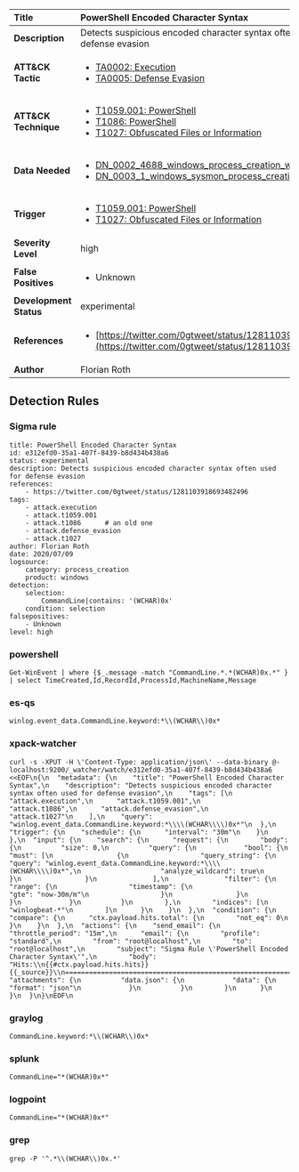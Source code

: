 | Title                    | PowerShell Encoded Character Syntax       |
|:-------------------------|:------------------|
| **Description**          | Detects suspicious encoded character syntax often used for defense evasion |
| **ATT&amp;CK Tactic**    |  <ul><li>[TA0002: Execution](https://attack.mitre.org/tactics/TA0002)</li><li>[TA0005: Defense Evasion](https://attack.mitre.org/tactics/TA0005)</li></ul>  |
| **ATT&amp;CK Technique** | <ul><li>[T1059.001: PowerShell](https://attack.mitre.org/techniques/T1059.001)</li><li>[T1086: PowerShell](https://attack.mitre.org/techniques/T1086)</li><li>[T1027: Obfuscated Files or Information](https://attack.mitre.org/techniques/T1027)</li></ul>  |
| **Data Needed**          | <ul><li>[DN_0002_4688_windows_process_creation_with_commandline](../Data_Needed/DN_0002_4688_windows_process_creation_with_commandline.md)</li><li>[DN_0003_1_windows_sysmon_process_creation](../Data_Needed/DN_0003_1_windows_sysmon_process_creation.md)</li></ul>  |
| **Trigger**              | <ul><li>[T1059.001: PowerShell](../Triggers/T1059.001.md)</li><li>[T1027: Obfuscated Files or Information](../Triggers/T1027.md)</li></ul>  |
| **Severity Level**       | high |
| **False Positives**      | <ul><li>Unknown</li></ul>  |
| **Development Status**   | experimental |
| **References**           | <ul><li>[https://twitter.com/0gtweet/status/1281103918693482496](https://twitter.com/0gtweet/status/1281103918693482496)</li></ul>  |
| **Author**               | Florian Roth |


## Detection Rules

### Sigma rule

```
title: PowerShell Encoded Character Syntax
id: e312efd0-35a1-407f-8439-b8d434b438a6
status: experimental
description: Detects suspicious encoded character syntax often used for defense evasion
references:
    - https://twitter.com/0gtweet/status/1281103918693482496
tags:
    - attack.execution
    - attack.t1059.001
    - attack.t1086      # an old one
    - attack.defense_evasion
    - attack.t1027
author: Florian Roth
date: 2020/07/09
logsource:
    category: process_creation
    product: windows
detection:
    selection:
        CommandLine|contains: '(WCHAR)0x'
    condition: selection
falsepositives:
    - Unknown
level: high

```





### powershell
    
```
Get-WinEvent | where {$_.message -match "CommandLine.*.*(WCHAR)0x.*" } | select TimeCreated,Id,RecordId,ProcessId,MachineName,Message
```


### es-qs
    
```
winlog.event_data.CommandLine.keyword:*\\(WCHAR\\)0x*
```


### xpack-watcher
    
```
curl -s -XPUT -H \'Content-Type: application/json\' --data-binary @- localhost:9200/_watcher/watch/e312efd0-35a1-407f-8439-b8d434b438a6 <<EOF\n{\n  "metadata": {\n    "title": "PowerShell Encoded Character Syntax",\n    "description": "Detects suspicious encoded character syntax often used for defense evasion",\n    "tags": [\n      "attack.execution",\n      "attack.t1059.001",\n      "attack.t1086",\n      "attack.defense_evasion",\n      "attack.t1027"\n    ],\n    "query": "winlog.event_data.CommandLine.keyword:*\\\\(WCHAR\\\\)0x*"\n  },\n  "trigger": {\n    "schedule": {\n      "interval": "30m"\n    }\n  },\n  "input": {\n    "search": {\n      "request": {\n        "body": {\n          "size": 0,\n          "query": {\n            "bool": {\n              "must": [\n                {\n                  "query_string": {\n                    "query": "winlog.event_data.CommandLine.keyword:*\\\\(WCHAR\\\\)0x*",\n                    "analyze_wildcard": true\n                  }\n                }\n              ],\n              "filter": {\n                "range": {\n                  "timestamp": {\n                    "gte": "now-30m/m"\n                  }\n                }\n              }\n            }\n          }\n        },\n        "indices": [\n          "winlogbeat-*"\n        ]\n      }\n    }\n  },\n  "condition": {\n    "compare": {\n      "ctx.payload.hits.total": {\n        "not_eq": 0\n      }\n    }\n  },\n  "actions": {\n    "send_email": {\n      "throttle_period": "15m",\n      "email": {\n        "profile": "standard",\n        "from": "root@localhost",\n        "to": "root@localhost",\n        "subject": "Sigma Rule \'PowerShell Encoded Character Syntax\'",\n        "body": "Hits:\\n{{#ctx.payload.hits.hits}}{{_source}}\\n================================================================================\\n{{/ctx.payload.hits.hits}}",\n        "attachments": {\n          "data.json": {\n            "data": {\n              "format": "json"\n            }\n          }\n        }\n      }\n    }\n  }\n}\nEOF\n
```


### graylog
    
```
CommandLine.keyword:*\\(WCHAR\\)0x*
```


### splunk
    
```
CommandLine="*(WCHAR)0x*"
```


### logpoint
    
```
CommandLine="*(WCHAR)0x*"
```


### grep
    
```
grep -P '^.*\\(WCHAR\\)0x.*'
```



